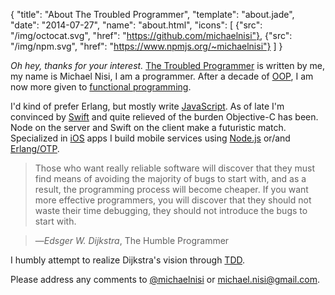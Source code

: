 {
  "title": "About The Troubled Programmer",
  "template": "about.jade",
  "date": "2014-07-27",
  "name": "about.html",
  "icons": [
    {"src": "/img/octocat.svg", "href": "https://github.com/michaelnisi"}, 
    {"src": "/img/npm.svg", "href": "https://www.npmjs.org/~michaelnisi"}
  ]
}

*Oh hey, thanks for your interest.* [The Troubled Programmer](/) is written by me, my name is <span itemprop="name">Michael Nisi</span>, I am a programmer. After a decade of [OOP](http://en.wikipedia.org/wiki/Object-oriented_programming), I am now more given to [functional programming](http://en.wikipedia.org/wiki/Functional_programming). 

I'd kind of prefer Erlang, but mostly write [JavaScript](https://developer.mozilla.org/en/JavaScript). As of late I'm convinced by [Swift](https://developer.apple.com/swift/) and quite relieved of the burden Objective-C has been. Node on the server and Swift on the client make a futuristic match. Specialized in [iOS](https://developer.apple.com/technologies/ios/) apps I build mobile services using [Node.js](http://nodejs.org/) or/and [Erlang/OTP](http://learnyousomeerlang.com/what-is-otp).

> Those who want really reliable software will discover that they must find means of avoiding the majority of bugs to start with, and as a result, the programming process will become cheaper. If you want more effective programmers, you will discover that they should not waste their time debugging, they should not introduce the bugs to start with.

>—*Edsger W. Dijkstra*, The Humble Programmer

I humbly attempt to realize Dijkstra's vision through [TDD](http://en.wikipedia.org/wiki/Test-driven_development).

Please address any comments to [@michaelnisi](http://twitter.com/michaelnisi) or <michael.nisi@gmail.com>.
